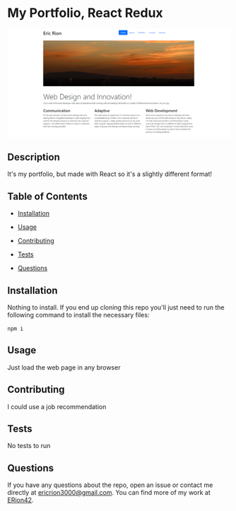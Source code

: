 # My Portfolio, React Redux

![ScreenShot](https://raw.githubusercontent.com/ERion42/myReactPortfolio/main/screenShot.png)

## Description

It's my portfolio, but made with React so it's a slightly different format!

## Table of Contents 

* [Installation](#installation)

* [Usage](#usage)

* [Contributing](#contributing)

* [Tests](#tests)

* [Questions](#questions)



## Installation

Nothing to install. If you end up cloning this repo you'll just need to run the following command to install the necessary files:
```
npm i
```



## Usage

Just load the web page in any browser


  
## Contributing

I could use a job recommendation



## Tests

No tests to run



## Questions

If you have any questions about the repo, open an issue or contact me directly at ericrion3000@gmail.com. You can find more of my work at [ERion42](https://github.com/ERion42/).

